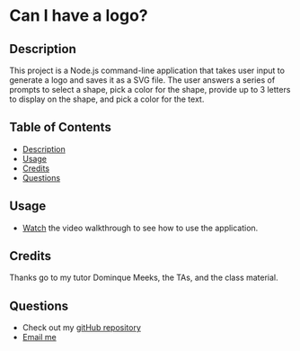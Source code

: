 # Can I have a logo?

## Description

This project is a Node.js command-line application that takes user input to generate a logo and saves it as a SVG file. The user answers a series of prompts to select a shape, pick a color for the shape, provide up to 3 letters to display on the shape, and pick a color for the text. 

## Table of Contents
  - [Description](#description)
  - [Usage](#usage) 
  - [Credits](#credits) 
  - [Questions](#questions)

## Usage

* [Watch](https://drive.google.com/file/d/1CX0A1hhF7EJS1IL5iC_Y2TUky7_OUBCr/view) the video walkthrough to see how to use the application. 

## Credits

Thanks go to my tutor Dominque Meeks, the TAs, and the class material.

## Questions

* Check out my [gitHub repository][def2]
* [Email me][def]

[def]: meli.explores@gmail.com
[def2]: https://github.com/Meljska-Fawn?tab=repositories
